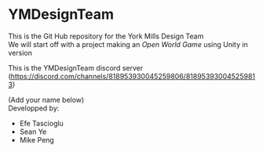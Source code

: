 # YMDesignTeam

This is the Git Hub repository for the York Mills Design Team  
We will start off with a project making an *Open World Game* using Unity in version 

This is the YMDesignTeam discord server (https://discord.com/channels/818953930045259806/818953930045259813)

(Add your name below)  
Developped by:
- Efe Tascioglu
- Sean Ye
- Mike Peng